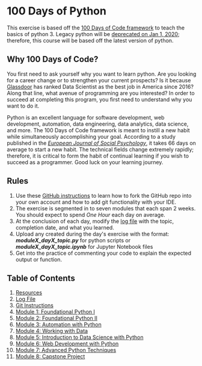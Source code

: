 # 100 Days of Python
This exercise is based off the [100 Days of Code framework](https://www.100daysofcode.com/) to teach the basics of python 3. Legacy python will be [deprecated on Jan 1, 2020](https://pythonclock.org/); therefore, this course will be based off the latest version of python.

## Why 100 Days of Code?
You first need to ask yourself why you want to learn python. Are you looking for a career change or to strengthen your current prospects? Is it because [Glassdoor](https://www.glassdoor.com/List/Best-Jobs-in-America-LST_KQ0,20.htm) has ranked Data Scientist as the best job in America since 2016? Along that line, what avenue of programming are you interested? In order to succeed at completing this program, you first need to understand why you want to do it.

Python is an excellent language for software development, web development, automation, data engineering, data analytics, data science, and more. The 100 Days of Code framework is meant to instill a new habit while simultaneously accomplishing your goal. According to a study published in the [_European Journal of Social Psychology_](https://onlinelibrary.wiley.com/doi/abs/10.1002/ejsp.674), it takes 66 days on average to start a new habit. The technical fields change extremely rapidly; therefore, it is critical to form the habit of continual learning if you wish to succeed as a programmer. Good luck on your learning journey.

## Rules
1. Use these [GitHub instructions](../master/git.md) to learn how to fork the GitHub repo into your own account and how to add git functionality with your IDE.
2. The exercise is segmented in to seven modules that each span 2 weeks. You should expect to spend _One Hour_ each day on average.
3. At the conclusion of each day, modify the [log file](../master/log.md) with the topic, completion date, and what you learned.
4. Upload any created during the day's exercise with the format: **_moduleX\_dayX\_topic.py_** for python scripts or **_moduleX\_dayX\_topic.ipynb_** for Jupyter Notebook files
5. Get into the practice of commenting your code to explain the expected output or function.

## Table of Contents
1. [Resources](../master/resources.md)
2. [Log File](../master/log.md)
3. [Git Instructions](../master/git.md)
4. [Module 1: Foundational Python I](../master/Module1/README.md)
5. [Module 2: Foundational Python II](../master/Module2/README.md)
6. [Module 3: Automation with Python](../master/Module3/README.md)
7. [Module 4: Working with Data](../master/Module4/README.md)
8. [Module 5: Introduction to Data Science with Python](../master/Module5/README.md)
9. [Module 6: Web Development with Python](../master/Module6/README.md)
10. [Module 7: Advanced Python Techniques](../master/Module7/README.md)
11. [Module 8: Capstone Project](../master/Module8/README.md)
